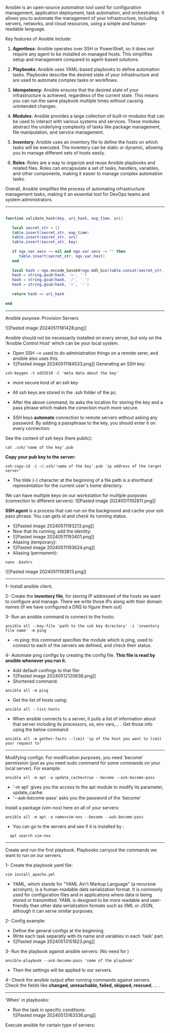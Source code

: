 Ansible is an open-source automation tool used for configuration management, application deployment, task automation, and orchestration. It allows you to automate the management of your infrastructure, including servers, networks, and cloud resources, using a simple and human-readable language.

Key features of Ansible include:

1. **Agentless**: Ansible operates over SSH or PowerShell, so it does not require any agent to be installed on managed hosts. This simplifies setup and management compared to agent-based solutions.
    
2. **Playbooks**: Ansible uses YAML-based playbooks to define automation tasks. Playbooks describe the desired state of your infrastructure and are used to automate complex tasks or workflows.
    
3. **Idempotency**: Ansible ensures that the desired state of your infrastructure is achieved, regardless of the current state. This means you can run the same playbook multiple times without causing unintended changes.
    
4. **Modules**: Ansible provides a large collection of built-in modules that can be used to interact with various systems and services. These modules abstract the underlying complexity of tasks like package management, file manipulation, and service management.
    
5. **Inventory**: Ansible uses an inventory file to define the hosts on which tasks will be executed. The inventory can be static or dynamic, allowing you to manage different sets of hosts easily.
    
6. **Roles**: Roles are a way to organize and reuse Ansible playbooks and related files. Roles can encapsulate a set of tasks, handlers, variables, and other components, making it easier to manage complex automation tasks.
    

Overall, Ansible simplifies the process of automating infrastructure management tasks, making it an essential tool for DevOps teams and system administrators.

-------------------------------------------------

```LUA
  
function validate_hash(key, uri_hash, exp_time, uri)  
  
   local secret_str = {}  
   table.insert(secret_str, exp_time)  
   table.insert(secret_str, uri)  
   table.insert(secret_str, key)  
  
   if ngx.var.secv ~= nil and ngx.var.secv ~= "" then  
      table.insert(secret_str, ngx.var.host)  
   end  
  
   local hash = ngx.encode_base64(ngx.md5_bin(table.concat(secret_str, ' ')))  
   hash = string.gsub(hash, '=', '')  
   hash = string.gsub(hash, '/', '_')  
   hash = string.gsub(hash, '+', '-')  
  
   return hash == uri_hash  
  
end
```

------------------------

Ansible purpose: Provision Servers

![[Pasted image 20240511181428.png]]

Ansible should not be necessarily installed on every server, but only on the 'Ansible Control Host' which can be your local system.

- Open SSH -->  used to do administration things on a remote serer, and ansible also uses this.
- ![[Pasted image 20240511184533.png]]
Generating an SSH key:
```shell
ssh-keygen -t ed25519 -C 'meta data about the key'
```
- more secure kind of an ssh key
- All ssh keys are stored in the .ssh folder of the pc.
- After the above command, its asks the location for storing the key and a pass phrase which makes the conection much more secure.

- SSH keys **automate** connection to remote servers without asking any password. By adding a passphrase to the key, you should enter it on every connection.

See the content of ssh keys (here public):
```shell
cat .ssh/'name of the key'.pub
```

**Copy your pub key to the server:**
```shell
ssh-copy-id -i ~/.ssh/'name of the key'.pub 'ip address of the target server'
```

- The tilde (`~`) character at the beginning of a file path is a shorthand representation for the current user's home directory.

We can have multiple keys on our workstation for multiple purposes (connection to different servers):
![[Pasted image 20240511192811.png]]

**SSH agent** is a process that can run on the background and cache your ssh pass phrase. You can gets id and check its running status.
- ![[Pasted image 20240511193213.png]]
- Now that its running, add the identity:
- ![[Pasted image 20240511193401.png]]
- Aliasing (temporary):
- ![[Pasted image 20240511193624.png]]
- Aliasing (permanent):
```shell
nano .bashrc
```
![[Pasted image 20240511193813.png]]

--------------------------------

1- Install ansible client.

2- Create the **inventory file**, for storing IP addressed of the hosts we want to configure and manage. There we write those IPs along with their domain names (if we have configured a DNS to figure them out)

3- Run an ansible command to connect to the hosts:
```shell
ansible all --key-file 'path to the ssk key directory' -i 'inventory file name' -m ping
```

- -m ping: this command specifies the module which is ping, used to connect to each of the servers we defined, and check their status.

4- Automate ping configs by creating the config file. **This file is read by ansible whenever you run it.**

- Add default confings to that file:
- ![[Pasted image 20240512120638.png]]
- Shortened command:
```shell
ansible all -m ping
```

- Get the list of hosts using:
```shell
ansible all --list-hosts
```

 - When ansible connects to a server, it pulls a list of information about that server including its processors, os, env vars,... . Get those info using the below command:
```shell
ansible all -m gather-facts --limit 'ip of the host you want to limit your request to'
```

------------------------------------------------

 Modifying configs: For modification purposes, you need 'become' permission (just as you need sudo command for some commands on your local server). For example:
 
 ```shell
 ansible all -m apt -a update_cache=true --become --ask-become-pass
```
 - '-m apt' gives you the access to the apt module to modify its parameter, update_cache.
 - '--ask-become-pass' asks you the password of the 'become'

Install a package (vim-nox) here on all of your servers:

```shell
ansible all -m apt -a name=vim-nox --become --ask-become-pass
```

- You can go to the servers and see if it is installed by :
```shell
  apt search vim-nox
```

------------------------------------------------

Create and run the first playbook.
Playbooks carryout the commands we want to run on our servers.

1- Create the playbook yaml file:

```shell
vim install_apache.yml
```
 
 - YAML, which stands for "YAML Ain't Markup Language" (a recursive acronym), is a human-readable data serialization format. It is commonly used for configuration files and in applications where data is being stored or transmitted. YAML is designed to be more readable and user-friendly than other data serialization formats such as XML or JSON, although it can serve similar purposes.
 
2- Config example:

- Define the general configs at the beginning.
- Write each task separatly with its name and variables in each 'task' part.
- ![[Pasted image 20240513151823.png]]

3- Run the playbook against ansible servers: (No need for )

```shell
ansible-playbook --ask-become-pass 'name of the playbook'
```
- Then the settings will be applied to our servers.

4- Check the ansible output after running commands against servers. Check the fields like **changed, unreachable, failed, skipped, rescued**, ... . 

----------------------------------------

'When' in playbooks:

- Run the task in specific conditions:  
![[Pasted image 20240513163336.png]]

Execute ansible for certain type of servers: